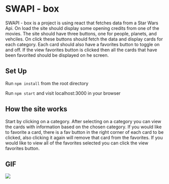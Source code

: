 # SWAPI - box

SWAPI - box is a project is using react that fetches data from a Star Wars Api. On load the site should display some opening credits from one of the movies. The site should have three buttons, one for people, planets, and vehciles. On click these buttons should fetch the data and display cards for each category. Each card should also have a favorites button to toggle on and off. If the view favorites button is clicked then all the cards that have been favorited should be displayed on he screen.
 
 
## Set Up

Run `npm install` from the root directory

Run `npm start` and visit localhost:3000 in your browser

## How the site works

Start by clicking on a category.
After selecting on a category you can view the cards with information based on the chosen category.
If you would like to favorite a card, there is a fav button in the right corner of each card to be clicked,
also clicking it again will remove that card from the favorites.
If you would like to view all of the favorites selected you can click the view favorites button.

## GIF

![](ezgif.com-video.to-gif.gif)